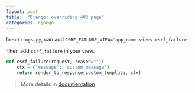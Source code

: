 ```yaml
---
layout: post
title:  "Django: overriding 403 page"
categories: django
---
```



In `settings.py`, can add `CSRF_FAILURE_VIEW='app_name.views.csrf_failure'`

Then add `csrf_failure` in your view.

```python
def csrf_failure(request, reason=""):
    ctx = {'message': 'custom message'}
    return render_to_response(custom_template, ctx)
```


> More details in [documentation](https://docs.djangoproject.com/en/dev/ref/settings/#csrf-failure-view)
